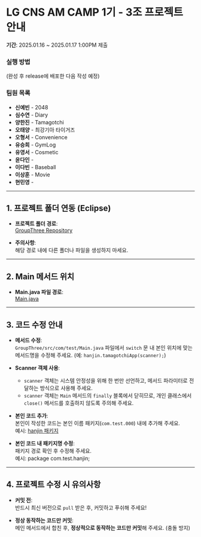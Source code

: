 # LG CNS AM CAMP 1기 - 3조 프로젝트 안내  
**기간**: 2025.01.16 ~ 2025.01.17 1:00PM 제출

### 실행 방법
(완성 후 release에 배포한 다음 작성 예정)

### 팀원 목록
- **신예빈** - 2048
- **심수연** - Diary
- **양한진** - Tamagotchi
- **오태양** - 최강기아 타이거즈
- **오형서** - Convenience
- **유승희** - GymLog
- **유영서** - Cosmetic
- **윤다인** - 
- **이다빈** - Baseball
- **이상훈** - Movie
- **현민영** - 

---

## 1. 프로젝트 폴더 연동 (Eclipse)
- **프로젝트 폴더 경로**:  
  [GroupThree Repository](https://github.com/lg-cns-am-1-group3/javaLab/tree/main/GroupThree)
  
- **주의사항**:  
  해당 경로 내에 다른 폴더나 파일을 생성하지 마세요.

---

## 2. Main 메서드 위치
- **Main.java 파일 경로**:  
  [Main.java](https://github.com/lg-cns-am-1-group3/javaLab/blob/main/GroupThree/src/com/test/Main.java)

---

## 3. 코드 수정 안내
- **메서드 수정**:  
  `GroupThree/src/com/test/Main.java` 파일에서 `switch` 문 내 본인 위치에 맞는 메서드명을 수정해 주세요. (예: `hanjin.tamagotchiApp(scanner);`)
  
- **Scanner 객체 사용**:  
  - `scanner` 객체는 시스템 안정성을 위해 한 번만 선언하고, 메서드 파라미터로 전달하는 방식으로 사용해 주세요.  
  - `scanner` 객체는 `Main` 메서드의 `finally` 블록에서 닫히므로, 개인 클래스에서 `close()` 메서드를 호출하지 않도록 주의해 주세요.
  
- **본인 코드 추가**:  
  본인이 작성한 코드는 본인 이름 패키지(`com.test.000`) 내에 추가해 주세요.  
  예시: [hanjin 패키지](https://github.com/lg-cns-am-1-group3/javaLab/tree/main/GroupThree/src/com/test/hanjin)

- **본인 코드 내 패키지명 수정**:  
  패키지 경로 확인 후 수정해 주세요.  
  예시: package com.test.hanjin;

---

## 4. 프로젝트 수정 시 유의사항
- **커밋 전**:  
  반드시 최신 버전으로 `pull` 받은 후, 커밋하고 푸쉬해 주세요!
  
- **정상 동작하는 코드만 커밋**:  
  메인 메서드에서 합친 후, **정상적으로 동작하는 코드만 커밋**해 주세요. (충돌 방지)
